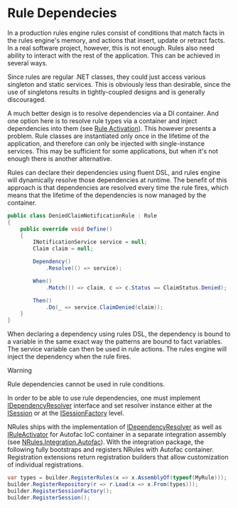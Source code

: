 # Rule Dependecies

In a production rules engine rules consist of conditions that match facts in the rules engine's memory, and actions that insert, update or retract facts.
In a real software project, however, this is not enough. Rules also need ability to interact with the rest of the application. This can be achieved in several ways. 

Since rules are regular .NET classes, they could just access various singleton and static services. This is obviously less than desirable, since the use of singletons results in tightly-coupled designs and is generally discouraged.

A much better design is to resolve dependencies via a DI container. And one option here is to resolve rule types via a container and inject dependencies into them (see [Rule Activation](fluent-rules-loading.md#rule-activation)).
This however presents a problem. Rule classes are instantiated only once in the lifetime of the application, and therefore can only be injected with single-instance services. This may be sufficient for some applications, but when it's not enough there is another alternative.

Rules can declare their dependencies using fluent DSL, and rules engine will dynamically resolve those dependencies at runtime.
The benefit of this approach is that dependencies are resolved every time the rule fires, which means that the lifetime of the dependencies is now managed by the container.

```c#
public class DeniedClaimNotificationRule : Rule
{
    public override void Define()
    {
        INotificationService service = null;
        Claim claim = null;

        Dependency()
            .Resolve(() => service);

        When()
            .Match(() => claim, c => c.Status == ClaimStatus.Denied);

        Then()
            .Do(_ => service.ClaimDenied(claim));
    }
}
```

When declaring a dependency using rules DSL, the dependency is bound to a variable in the same exact way the patterns are bound to fact variables.
The service variable can then be used in rule actions. The rules engine will inject the dependency when the rule fires.

> [!WARNING]
> Rule dependencies cannot be used in rule conditions.

In order to be able to use rule dependencies, one must implement [IDependencyResolver](xref:NRules.Extensibility.IDependencyResolver) interface and set resolver instance either at the [ISession](xref:NRules.ISession) or at the [ISessionFactory](xref:NRules.ISessionFactory) level.

NRules ships with the implementation of [IDependencyResolver](xref:NRules.Extensibility.IDependencyResolver) as well as [IRuleActivator](xref:NRules.Fluent.IRuleActivator) for Autofac IoC container in a separate integration assembly (see [NRules.Integration.Autofac](xref:NRules.Integration.Autofac)).
With the integration package, the following fully bootstraps and registers NRules with Autofac container. Registration extensions return registration builders that allow customization of individual registrations.

```c#
var types = builder.RegisterRules(x => x.AssemblyOf(typeof(MyRule)));
builder.RegisterRepository(r => r.Load(x => x.From(types)));
builder.RegisterSessionFactory();
builder.RegisterSession();
```
